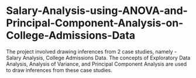 # Salary-Analysis-using-ANOVA-and-Principal-Component-Analysis-on-College-Admissions-Data
The project involved drawing inferences from 2 case studies, namely - Salary Analysis, College Admissions Data. The concepts of Exploratory Data Analysis, Analysis of Variance, and Principal Component Analysis are used to draw inferences from these case studies.
